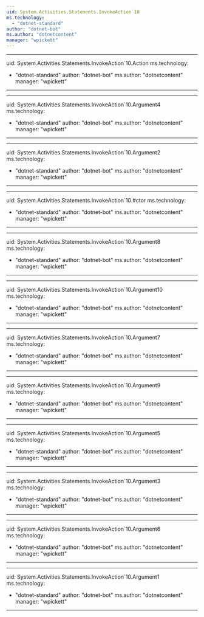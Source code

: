 ```yaml
---
uid: System.Activities.Statements.InvokeAction`10
ms.technology: 
  - "dotnet-standard"
author: "dotnet-bot"
ms.author: "dotnetcontent"
manager: "wpickett"
---
```


---
uid: System.Activities.Statements.InvokeAction`10.Action
ms.technology: 
  - "dotnet-standard"
author: "dotnet-bot"
ms.author: "dotnetcontent"
manager: "wpickett"
---

---
uid: System.Activities.Statements.InvokeAction`10.Argument4
ms.technology: 
  - "dotnet-standard"
author: "dotnet-bot"
ms.author: "dotnetcontent"
manager: "wpickett"
---

---
uid: System.Activities.Statements.InvokeAction`10.Argument2
ms.technology: 
  - "dotnet-standard"
author: "dotnet-bot"
ms.author: "dotnetcontent"
manager: "wpickett"
---

---
uid: System.Activities.Statements.InvokeAction`10.#ctor
ms.technology: 
  - "dotnet-standard"
author: "dotnet-bot"
ms.author: "dotnetcontent"
manager: "wpickett"
---

---
uid: System.Activities.Statements.InvokeAction`10.Argument8
ms.technology: 
  - "dotnet-standard"
author: "dotnet-bot"
ms.author: "dotnetcontent"
manager: "wpickett"
---

---
uid: System.Activities.Statements.InvokeAction`10.Argument10
ms.technology: 
  - "dotnet-standard"
author: "dotnet-bot"
ms.author: "dotnetcontent"
manager: "wpickett"
---

---
uid: System.Activities.Statements.InvokeAction`10.Argument7
ms.technology: 
  - "dotnet-standard"
author: "dotnet-bot"
ms.author: "dotnetcontent"
manager: "wpickett"
---

---
uid: System.Activities.Statements.InvokeAction`10.Argument9
ms.technology: 
  - "dotnet-standard"
author: "dotnet-bot"
ms.author: "dotnetcontent"
manager: "wpickett"
---

---
uid: System.Activities.Statements.InvokeAction`10.Argument5
ms.technology: 
  - "dotnet-standard"
author: "dotnet-bot"
ms.author: "dotnetcontent"
manager: "wpickett"
---

---
uid: System.Activities.Statements.InvokeAction`10.Argument3
ms.technology: 
  - "dotnet-standard"
author: "dotnet-bot"
ms.author: "dotnetcontent"
manager: "wpickett"
---

---
uid: System.Activities.Statements.InvokeAction`10.Argument6
ms.technology: 
  - "dotnet-standard"
author: "dotnet-bot"
ms.author: "dotnetcontent"
manager: "wpickett"
---

---
uid: System.Activities.Statements.InvokeAction`10.Argument1
ms.technology: 
  - "dotnet-standard"
author: "dotnet-bot"
ms.author: "dotnetcontent"
manager: "wpickett"
---
